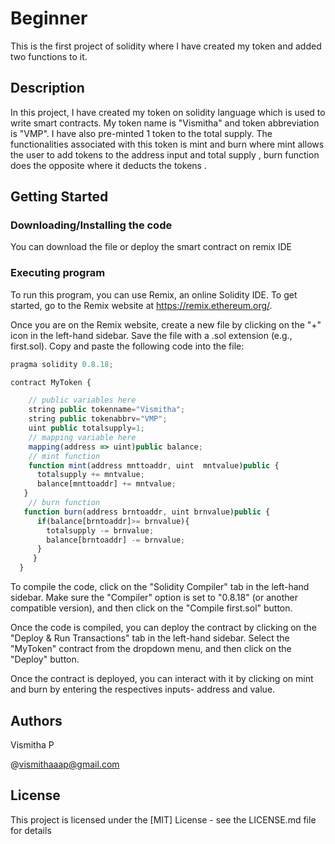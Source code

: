 # Beginner

This is the first project of solidity where I have created my token and added two functions to it.

## Description

In this project, I have created my token on solidity language which is used to write smart contracts. My token name is "Vismitha" and token abbreviation is "VMP". I have also pre-minted 1 token to the total supply. The functionalities associated with this token is mint and burn where mint allows the user to add tokens to the address input and total supply , burn function does the opposite where it deducts the tokens .

## Getting Started

### Downloading/Installing the code

You can download the file or deploy the smart contract on remix IDE

### Executing program

To run this program, you can use Remix, an online Solidity IDE. To get started, go to the Remix website at https://remix.ethereum.org/.

Once you are on the Remix website, create a new file by clicking on the "+" icon in the left-hand sidebar. Save the file with a .sol extension (e.g., first.sol). Copy and paste the following code into the file:

```javascript
pragma solidity 0.8.18;

contract MyToken {

    // public variables here
    string public tokenname="Vismitha";
    string public tokenabbrv="VMP";
    uint public totalsupply=1;
    // mapping variable here
    mapping(address => uint)public balance;
    // mint function
    function mint(address mnttoaddr, uint  mntvalue)public {
      totalsupply += mntvalue;
      balance[mnttoaddr] += mntvalue;
   }
    // burn function
   function burn(address brntoaddr, uint brnvalue)public {
      if(balance[brntoaddr]>= brnvalue){
        totalsupply -= brnvalue;
        balance[brntoaddr] -= brnvalue;
      }
     }
  }

```

To compile the code, click on the "Solidity Compiler" tab in the left-hand sidebar. Make sure the "Compiler" option is set to "0.8.18" (or another compatible version), and then click on the "Compile first.sol" button.

Once the code is compiled, you can deploy the contract by clicking on the "Deploy & Run Transactions" tab in the left-hand sidebar. Select the "MyToken" contract from the dropdown menu, and then click on the "Deploy" button.

Once the contract is deployed, you can interact with it by clicking on mint and burn by entering the respectives inputs- address and value.
## Authors

Vismitha P

@vismithaaap@gmail.com

## License

This project is licensed under the [MIT] License - see the LICENSE.md file for details

